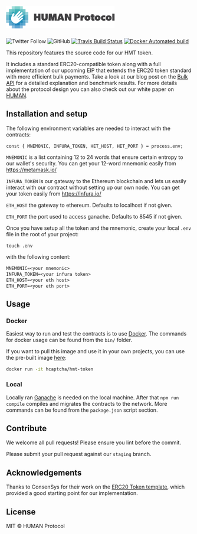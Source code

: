 # <img height="60px" src="./static/human.svg" alt="human" />

![Twitter Follow](https://img.shields.io/twitter/follow/hCaptcha.svg?style=social&label=Follow)
![GitHub](https://img.shields.io/github/license/mashape/apistatus.svg)
[![Travis Build Status](https://travis-ci.org/hCaptcha/hmt-token.svg?branch=master)](https://travis-ci.org/hCaptcha/hmt-token)
[![Docker Automated build](https://img.shields.io/docker/automated/hcaptcha/hmt-token.svg)](https://hub.docker.com/r/hcaptcha/hmt-token/)


This repository features the source code for our HMT token.

It includes a standard ERC20-compatible token along with a full implementation of our upcoming EIP that extends the ERC20 token standard with more efficient bulk payments. Take a look at our blog post on the [Bulk API](https://medium.com/human-protocol/transfer-your-tokens-9-600x-more-efficiently-on-ethereum-using-the-bulk-api-fbc2f10669ed) for a detailed explanation and benchmark results. For more details about the protocol design you can also check out our white paper on [HUMAN](https://www.hmt.ai).

## Installation and setup

The following environment variables are needed to interact with the contracts:

```
const { MNEMONIC, INFURA_TOKEN, HET_HOST, HET_PORT } = process.env;
```

`MNEMONIC` is a list containing 12 to 24 words that ensure certain entropy to our wallet's security. You can get your 12-word mnemonic easily from https://metamask.io/

`INFURA_TOKEN` is our gateway to the Ethereum blockchain and lets us easily interact with our contract without setting up our own node. You can get your token easily from https://infura.io/

`ETH_HOST` the gateway to ethereum. Defaults to localhost if not given.

`ETH_PORT` the port used to access ganache. Defaults to 8545 if not given.

Once you have setup all the token and the mnemonic, create your local `.env` file in the root of your project:

```
touch .env
```

with the following content:

```
MNEMONIC=<your mnemonic>
INFURA_TOKEN=<your infura token>
ETH_HOST=<your eth host>
ETH_PORT=<your eth port>
```

## Usage

### Docker
Easiest way to run and test the contracts is to use [Docker](https://www.docker.com). The commands for docker usage can be found from the `bin/` folder.

If you want to pull this image and use it in your own projects, you can use the pre-built image [here](https://hub.docker.com/r/hcaptcha/hmt-token/): 

```bash
docker run -it hcaptcha/hmt-token
```

### Local
Locally ran [Ganache](https://truffleframework.com/ganache) is needed on the local machine. After that `npm run compile` compiles and migrates the contracts to the network. More commands can be found from the `package.json` script section.

## Contribute
We welcome all pull requests! Please ensure you lint before the commit.

Please submit your pull request against our `staging` branch.

## Acknowledgements
Thanks to ConsenSys for their work on the [ERC20 Token template](https://github.com/ConsenSys/Tokens), which provided a good starting point for our implementation.

## License
MIT &copy; HUMAN Protocol
